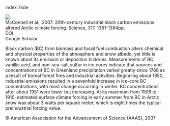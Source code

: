 index: hide

<div class="Citation">
    <div class="Citation-thumb CitationThumb-linked"  data-href="https://doi.org/10.1126/science.1144856">
      <img src="https://static.claimspace.cloud/climate-study-static/refs/thumbs/7/McConnell_et_al_2007-thumb.png" />
    </div>

  <div class="Citation-body">
    <div class="Citation-text">McConnell et al., 2007: 20th-century industrial black carbon emissions altered Arctic climate forcing. <span class="Article-journal">Science, </span><span class="Article-volume">317, </span>1381-1384pp.</div>
    <div class="Citation-links">
      <div class="CitationLink" data-href="https://doi.org/10.1126/science.1144856">
        <div class="CitationLink-icon CitationLink-Doi"></div>
        <div class="CitationLink-text">DOI</div>
      </div>
      <div class="CitationLink" data-href="https://scholar.google.com/scholar?q=10.1126/science.1144856">
        <div class="CitationLink-icon CitationLink-Scholar"></div>
        <div class="CitationLink-text">Google Scholar</div>
      </div>
    </div>
  </div>
</div>

Black carbon (BC) from biomass and fossil fuel combustion alters chemical and physical properties of the atmosphere and snow albedo, yet little is known about its emission or deposition histories. Measurements of BC, vanillic acid, and non–sea-salt sulfur in ice cores indicate that sources and concentrations of BC in Greenland precipitation varied greatly since 1788 as a result of boreal forest fires and industrial activities. Beginning about 1850, industrial emissions resulted in a sevenfold increase in ice-core BC concentrations, with most change occurring in winter. BC concentrations after about 1951 were lower but increasing. At its maximum from 1906 to 1910, estimated surface climate forcing in early summer from BC in Arctic snow was about 3 watts per square meter, which is eight times the typical preindustrial forcing value.

<div class="Citation-copy">
&copy; American Association for the Advancement of Science (AAAS), 2007
</div>